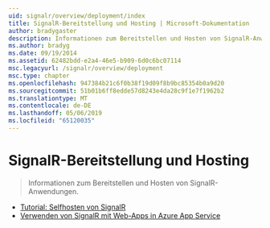 ```yaml
---
uid: signalr/overview/deployment/index
title: SignalR-Bereitstellung und Hosting | Microsoft-Dokumentation
author: bradygaster
description: Informationen zum Bereitstellen und Hosten von SignalR-Anwendungen.
ms.author: bradyg
ms.date: 09/19/2014
ms.assetid: 62482bdd-e2a4-46e5-b909-6d0c6bc07114
msc.legacyurl: /signalr/overview/deployment
msc.type: chapter
ms.openlocfilehash: 947384b21c6f0b38f19d09f8b9bc85354b0a9d20
ms.sourcegitcommit: 51b01b6ff8edde57d8243e4da28c9f1e7f1962b2
ms.translationtype: MT
ms.contentlocale: de-DE
ms.lasthandoff: 05/06/2019
ms.locfileid: "65120035"
---
```

# <a name="signalr-deployment-and-hosting"></a>SignalR-Bereitstellung und Hosting

> Informationen zum Bereitstellen und Hosten von SignalR-Anwendungen.

- [Tutorial: Selfhosten von SignalR](tutorial-signalr-self-host.md)
- [Verwenden von SignalR mit Web-Apps in Azure App Service](using-signalr-with-azure-web-sites.md)
